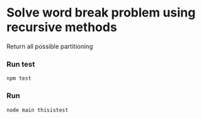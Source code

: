 # Solve word break problem using recursive methods
Return all possible partitioning

### Run test
`npm test`

### Run
`node main thisistest`